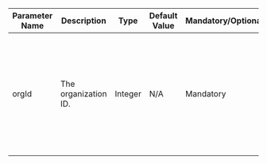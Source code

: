 |Parameter Name|Description|Type|Default Value|Mandatory/Optional|How to get|Note|
| --- | ---| ---| --- | ---| ---|---|
|orgId|The organization ID.| Integer| N/A | Mandatory | In the left navigation bar of the EnOS Management Console, click IAM > Organization Profile . The Organization ID is the orgld.| None********************| 
